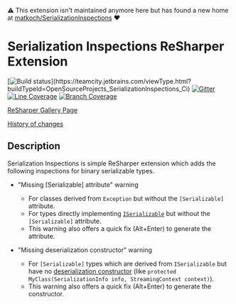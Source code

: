 :warning: This extension isn't maintained anymore here but has found a new home at [matkoch/SerializationInspections](https://github.com/matkoch/SerializationInspections/) :heart:

# Serialization Inspections ReSharper Extension

[![Build status](https://teamcity.jetbrains.com/app/rest/builds/buildType:(id:OpenSourceProjects_SerializationInspections_Ci),branch:master,running:any/statusIcon.svg)](https://teamcity.jetbrains.com/viewType.html?buildTypeId=OpenSourceProjects_SerializationInspections_Ci)
[![Gitter](https://badges.gitter.im/Join%20Chat.svg)](https://gitter.im/ulrichb/SerializationInspections?utm_source=badge&utm_medium=badge&utm_campaign=pr-badge&utm_content=badge)
<a href="https://teamcity.jetbrains.com/viewType.html?buildTypeId=OpenSourceProjects_SerializationInspections_Ci&branch=master"><img src="https://dl.dropbox.com/s/254s0904t2qd31z/master-linecoverage.svg" alt="Line Coverage" title="Line Coverage"></a>
<a href="https://teamcity.jetbrains.com/viewType.html?buildTypeId=OpenSourceProjects_SerializationInspections_Ci&branch=master"><img src="https://dl.dropbox.com/s/yjhqgm81fawf9is/master-branchcoverage.svg" alt="Branch Coverage" title="Branch Coverage"></a>

[ReSharper Gallery Page](http://resharper-plugins.jetbrains.com/packages/ReSharper.SerializationInspections/)

[History of changes](History.md)

## Description

Serialization Inspections is simple ReSharper extension which adds the following inspections for binary serializable types.

- "Missing [Serializable] attribute" warning
    + For classes derived from `Exception` but without the `[Serializable]` attribute.
    + For types directly implementing [`ISerializable`](https://msdn.microsoft.com/en-us/library/vstudio/system.runtime.serialization.iserializable.aspx) but without the `[Serializable]` attribute.
    + This warning also offers a quick fix (Alt+Enter) to generate the attribute.

- "Missing deserialization constructor" warning
    + For `[Serializable]` types which are derived from `ISerializable` but have no [deserialization constructor](https://msdn.microsoft.com/en-us/library/vstudio/ty01x675.aspx) (like `protected MyClass(SerializationInfo info, StreamingContext context)`).
    + This warning also offers a quick fix (Alt+Enter) to generate the constructor.

